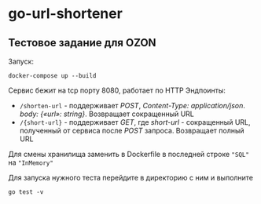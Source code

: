 # go-url-shortener
## Тестовое задание для OZON

Запуск: 
```
docker-compose up --build
```

Сервис бежит на tcp порту 8080, работает по HTTP
Эндпоинты:
- `/shorten-url` - поддерживает _POST_, _Content-Type: application/json_.
  _body: {«url»: string}_.
  Возвращает сокращенный URL
- `/{short-url}` - поддерживает _GET_, где _short-url_ - сокращенный URL,
  полученный от сервиса после _POST_ запроса. Возвращает полный URL

Для смены хранилища заменить в Dockerfile 
в последней строке `"SQL"` на `"InMemory"`

Для запуска нужного теста перейдите в 
директорию с ним и выполните 
```
go test -v
```
